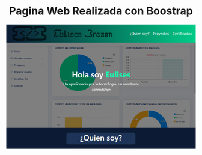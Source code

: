 <h1 align="center"> Pagina Web Realizada con Boostrap</h1>

<a href="https://eulisesbrazon.github.io/Portafolio/" target="blank" >
  <img align="center" src="https://github.com/EulisesBrazon/EulisesBrazon/blob/main/assets/Portafolio_2.png" alt="Portafolio"/>
</a>
